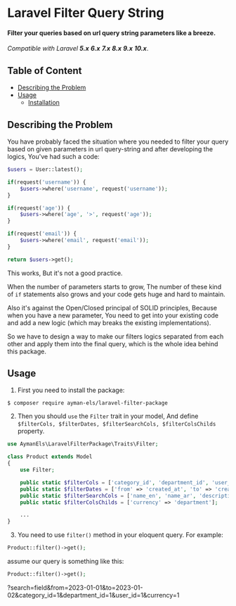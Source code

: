 # Laravel Filter Query String
#### Filter your queries based on url query string parameters like a breeze.

*Compatible with Laravel **5.x** **6.x** **7.x** **8.x** **9.x** **10.x***.

## Table of Content
- [Describing the Problem](#Describing-the-Problem)
- [Usage](#Usage)
    - [Installation](#Usage)

## Describing the Problem

You have probably faced the situation where you needed to filter your query based on given parameters in url query-string and after developing the logics, You've had such a code:

```php
$users = User::latest();

if(request('username')) {
    $users->where('username', request('username'));
}

if(request('age')) {
    $users->where('age', '>', request('age'));
}

if(request('email')) {
    $users->where('email', request('email'));
}

return $users->get();

```

This works, But it's not a good practice.

When the number of parameters starts to grow, The number of these kind of `if` statements also grows and your code gets huge and hard to maintain.
 
Also it's against the Open/Closed principal of SOLID principles, Because when you have a new parameter, You need to get into your existing code and add a new logic (which may breaks the existing implementations).

So we have to design a way to make our filters logics separated from each other and apply them into the final query, which is the whole idea behind this package.

## Usage
1. First you need to install the package:

`$ composer require ayman-els/laravel-filter-package`

2. Then you should `use` the `Filter` trait in your model, And define `$filterCols, $filterDates, $filterSearchCols, $filterColsChilds` property.

```php
use AymanEls\LaravelFilterPackage\Traits\Filter;

class Product extends Model
{
    use Filter;

    public static $filterCols = ['category_id', 'department_id', 'user_id'];
    public static $filterDates = ['from' => 'created_at', 'to' => 'created_at'];
    public static $filterSearchCols = ['name_en', 'name_ar', 'description'];
    public static $filterColsChilds = ['currency' => 'department'];

    ...
}
```
3. You need to use `filter()` method in your eloquent query. For example:

```php
Product::filter()->get();
```
assume our query is something like this:

```php
Product::filter()->get();
```
?search=field&from=2023-01-01&to=2023-01-02&category_id=1&department_id=1&user_id=1&currency=1
```